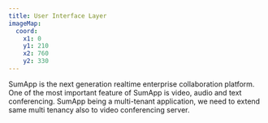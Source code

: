 ```yaml
---
title: User Interface Layer
imageMap:
  coord: 
    x1: 0 
    y1: 210 
    x2: 760
    y2: 330
---
```


SumApp is the next generation realtime enterprise collaboration platform. 
One of the most important feature of SumApp is video, audio and text conferencing. 
SumApp being a multi-tenant application, we need to extend same multi tenancy 
also to video conferencing server.